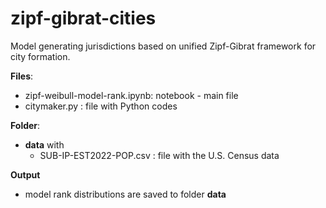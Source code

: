 # zipf-gibrat-cities
Model generating jurisdictions based on unified Zipf-Gibrat framework for city formation.

__Files__:
* zipf-weibull-model-rank.ipynb: notebook - main file
* citymaker.py : file with Python codes

__Folder__:
* __data__ with
  * SUB-IP-EST2022-POP.csv : file with the U.S. Census data
 
__Output__
* model rank distributions are saved to folder __data__
